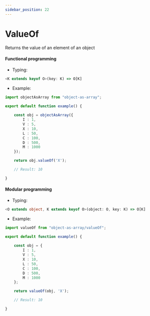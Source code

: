 ```yaml
---
sidebar_position: 22
---
```


# ValueOf

Returns the value of an element of an object
     
<h4>Functional programming</h4>

 - Typing:

```ts
<K extends keyof O>(key: K) => O[K]
```

 - Example:

```ts
import objectAsArray from "object-as-array";

export default function example() {
    
    const obj = objectAsArray({
        I : 1,
        V : 5,
        X : 10,
        L : 50,
        C : 100,
        D : 500,
        M : 1000
    });

    return obj.valueOf('X');

    // Result: 10

}
```

<h4>Modular programming</h4>

 - Typing:

```ts
<O extends object, K extends keyof O>(object: O, key: K) => O[K]
```

 - Example:

```ts
import valueOf from "object-as-array/valueOf";

export default function example() {
    
    const obj = {
        I : 1,
        V : 5,
        X : 10,
        L : 50,
        C : 100,
        D : 500,
        M : 1000
    };

    return valueOf(obj, 'X');

    // Result: 10

}
```
